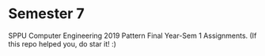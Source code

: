 # Semester 7
SPPU Computer Engineering 2019 Pattern Final Year-Sem 1 Assignments.
(If this repo helped you, do star it! :)
